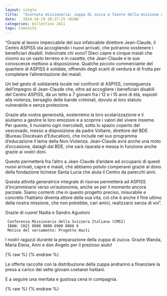 ```yaml
---
layout: single
title:  "Giornata missionaria: zuppa di zucca a favore della missione di Haiti"
date:   2024-10-29 20:37:25 +0200
categories: bollettino 2411
tags: Comunità
---
```


“Grazie al lavoro impeccabile del suo infaticabile direttore Jean-Claude, il Centro ASPISS sta accogliendo i nuovi arrivati, che potranno sostenere i beneficiari disabili. Indovinate chi sono? Dieci capre e cinque maiali che vivono su un vasto terreno e in casette, che Jean-Claude e le sue conoscenze mettono a disposizione. Qualche piccolo commerciante del quartiere di ASPISS è solidale, offrendo degli scarti di verdura e di frutta per completare l’alimentazione dei maiali.

Un bel gesto di solidarietà locale nei confronti di ASPISS, conseguenza dell’impegno di Jean-Claude che, oltre ad accogliere i beneficiari disabili del Centro ASPISS, dà un tetto a 7 giovani fra i 12 e i 15 anni di étà, esposti alla violenza, bersaglio delle bande criminali, dovuto al loro statuto vulnerabile
e senza protezione.

Grazie alla vostra generosità, sosterremo la loro scolarizzazione e li aiutiamo a gestire le loro emozioni e a scoprire i valori del vivere insieme. Per questo, li riuniamo ogni mercoledì, sotto lo spazio coperto del vescovado, messo a disposizione da padre Voltaire, direttore del BDE (Bureau Diocésain d’Education), che include nel suo programma d’educazione il tema della Non-Violenza. Jean-Claude avrà anche una moto d’occasione, datagli dal BDE, che sarà riparata e messa in funzione anche grazie ai vostri doni. 

Questo permetterà fra l’altro a Jean-Claude d’andare ad occuparsi di questi nuovi arrivati, capre e maiali, che abbiamo potuto comperarei grazie al dono della fondazione ticinese Santa Lucia che aiuta il Centro da parecchi anni.

Questa attività generatrice integrale di risorse permetterà ad ASPISS d’incamminarsi verso un’autonomia, anche se per il momento ancora parziale. Siamo contenti che in questo progetto preciso, misurabile e concreto l’haitiano diventa attore della sua vita, ciò che è anche il fine ultimo della nostra missione, che non potrebbe,
cari amici, realizzarsi senza di voi”.


Grazie di cuore! Nadia e Sandro Agustoni

     Conferenza Missionaria della Svizzera Italiana (CMSI)
     IBAN: CH21 0900 0000 6900 0868 6
     Motivo del versamento: Progetto Haiti

I nostri ragazzi durante la preparazione della zuppa di zucca. Grazie Wanda, Maria Elena, Anni e don Angelo per il prezioso aiuto!

{% raw %}<img class="full"
     src="/assets/images/bollettino2411/haiti_zucche.jpg"
     alt="">
{% endraw %}


Le offerte raccolte con la distribuzione della zuppa andranno a finanziare la presa a carico dei sette giovani coetanei haitiani.

E a seguire una meritata e gustosa cena in compagnia.


{% raw %}<img class="full"
     src="/assets/images/bollettino2411/haiti.jpg"
     alt="">
{% endraw %}




